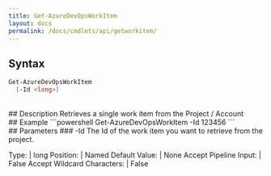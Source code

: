 ```yaml
---
title: Get-AzureDevOpsWorkItem
layout: docs
permalink: /docs/cmdlets/api/getworkitem/
---
```


## Syntax
```powershell
Get-AzureDevOpsWorkItem
  [-Id <long>]
```

<br>
## Description
Retrieves a single work item from the Project / Account

<br>
## Example
```powershell
Get-AzureDevOpsWorkItem -Id 123456
```

<br>
## Parameters
### -Id
The Id of the work item you want to retrieve from the project.

<br>

Type: | long
Position: | Named
Default Value: | None
Accept Pipeline Input: | False
Accept Wildcard Characters: | False